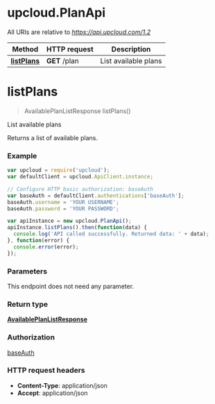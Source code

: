 # upcloud.PlanApi

All URIs are relative to *https://api.upcloud.com/1.2*

Method | HTTP request | Description
------------- | ------------- | -------------
[**listPlans**](PlanApi.md#listPlans) | **GET** /plan | List available plans


<a name="listPlans"></a>
# **listPlans**
> AvailablePlanListResponse listPlans()

List available plans

Returns a list of available plans.

### Example
```javascript
var upcloud = require('upcloud');
var defaultClient = upcloud.ApiClient.instance;

// Configure HTTP basic authorization: baseAuth
var baseAuth = defaultClient.authentications['baseAuth'];
baseAuth.username = 'YOUR USERNAME';
baseAuth.password = 'YOUR PASSWORD';

var apiInstance = new upcloud.PlanApi();
apiInstance.listPlans().then(function(data) {
  console.log('API called successfully. Returned data: ' + data);
}, function(error) {
  console.error(error);
});

```

### Parameters
This endpoint does not need any parameter.

### Return type

[**AvailablePlanListResponse**](AvailablePlanListResponse.md)

### Authorization

[baseAuth](../README.md#baseAuth)

### HTTP request headers

 - **Content-Type**: application/json
 - **Accept**: application/json


